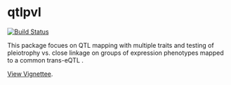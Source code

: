 qtlpvl
=========

[![Build Status](https://travis-ci.org/jianan/qtlpvl.png?branch=source)](https://travis-ci.org/jianan/qtlpvl)

This package focues on QTL mapping with multiple traits and testing of
pleiotrophy vs. close linkage on groups of expression phenotypes
mapped to a common trans-eQTL .

[View Vignettee](jianan.github.io/qtlpvl).

